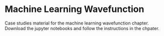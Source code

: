 # Machine Learning Wavefunction
Case studies material for the machine learning wavefunction chapter.
Download the jupyter notebooks and follow the instructions in the chpater.
